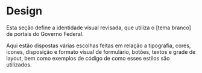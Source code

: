 # Design

Esta seção define a identidade visual revisada, que utiliza o [tema branco] de portais do Governo Federal. 

Aqui estão dispostas várias escolhas feitas em relação a tipografia, cores, icones, disposição e formato visual de formulário, botões, textos e grade de layout, bem como exemplos de código de como esses estilos são utilizados.